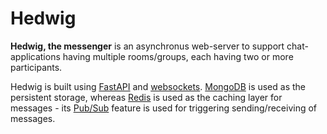 # Hedwig

**Hedwig, the messenger** is an asynchronus web-server to support chat-applications having multiple rooms/groups, each having two or more participants.

Hedwig is built using [FastAPI](https://fastapi.tiangolo.com/) and [websockets](https://websockets.readthedocs.io/en/stable/). [MongoDB](https://www.mongodb.com/) is used as the persistent storage, whereas [Redis](https://redis.io/) is used as the caching layer for messages - its [Pub/Sub](https://redis.io/topics/pubsub) feature is used for triggering sending/receiving of messages.
